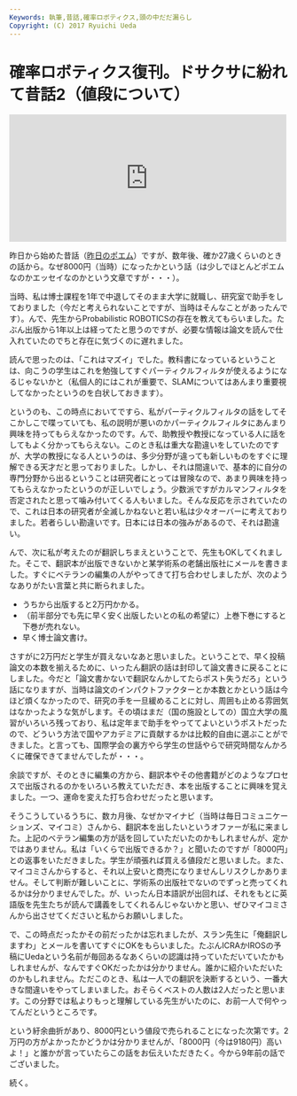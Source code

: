 ```yaml
---
Keywords: 執筆,昔話,確率ロボティクス,頭の中だだ漏らし
Copyright: (C) 2017 Ryuichi Ueda
---
```


# 確率ロボティクス復刊。ドサクサに紛れて昔話2（値段について）
<iframe marginwidth="0" marginheight="0" src="http://b.hatena.ne.jp/entry.parts?url=https%3A%2F%2Fbook.mynavi.jp%2Fec%2Fproducts%2Fdetail%2Fid%3D37337" scrolling="no" frameborder="0" height="230" width="500"><div class="hatena-bookmark-detail-info"><a href="https://book.mynavi.jp/ec/products/detail/id=37337">【先行予約】確率ロボティクス | マイナビブックス</a><a href="http://b.hatena.ne.jp/entry/s/book.mynavi.jp/ec/products/detail/id=37337">はてなブックマーク - 【先行予約】確率ロボティクス | マイナビブックス</a></div></iframe>


昨日から始めた昔話（<a href="/?post=05337" title="確率ロボティクス復刊。ドサクサに紛れて昔話">昨日のポエム</a>）ですが、数年後、確か27歳くらいのときの話から。なぜ8000円（当時）になったかという話（は少しでほとんどポエムなのかエッセイなのかという文章ですが・・・）。

<!--more-->

当時、私は博士課程を1年で中退してそのまま大学に就職し、研究室で助手をしておりました（今だと考えられないことですが、当時はそんなことがあったんです）。んで、先生からProbabilistic ROBOTICSの存在を教えてもらいました。たぶん出版から1年以上は経ってたと思うのですが、必要な情報は論文を読んで仕入れていたのでちと存在に気づくのに遅れました。


読んで思ったのは、「これはマズイ」でした。教科書になっているということは、向こうの学生はこれを勉強してすぐパーティクルフィルタが使えるようになるじゃないかと（私個人的にはこれが重要で、SLAMについてはあんまり重要視してなかったというのを白状しておきます）。


というのも、この時点においてですら、私がパーティクルフィルタの話をしてそこかしこで喋っていても、私の説明が悪いのかパーティクルフィルタにあんまり興味を持ってもらえなかったのです。んで、助教授や教授になっている人に話をしてもよく分かってもらえない。このとき私は重大な勘違いをしていたのですが、大学の教授になる人というのは、多少分野が違っても新しいものをすぐに理解できる天才だと思っておりました。しかし、それは間違いで、基本的に自分の専門分野から出るということは研究者にとっては冒険なので、あまり興味を持ってもらえなかったというのが正しいでしょう。少数派ですがカルマンフィルタを否定されたと思って噛み付いてくる人もいました。そんな反応を示されていたので、これは日本の研究者が全滅しかねないと若い私は少々オーバーに考えておりました。若者らしい勘違いです。日本には日本の強みがあるので、それは勘違い。


んで、次に私が考えたのが翻訳しちまえということで、先生もOKしてくれました。そこで、翻訳本が出版できないかと某学術系の老舗出版社にメールを書きました。すぐにベテランの編集の人がやってきて打ち合わせしましたが、次のようなありがたい言葉と共に断られました。

<ul>
 <li>うちから出版すると2万円かかる。</li>
 <li>（前半部分でも先に早く安く出版したいとの私の希望に）上巻下巻にすると下巻が売れない。</li>
 <li>早く博士論文書け。</li>
</ul>


さすがに2万円だと学生が買えないなあと思いました。ということで、早く投稿論文の本数を揃えるために、いったん翻訳の話は封印して論文書きに戻ることにしました。今だと「論文書かないで翻訳なんかしてたらポスト失うだろ」という話になりますが、当時は論文のインパクトファクターとか本数とかという話は今ほど煩くなかったので、研究の手を一旦緩めることに対し、周囲も止める雰囲気はなかったような気がします。その頃はまだ（国の施設としての）国立大学の風習がいろいろ残っており、私は定年まで助手をやっててよいというポストだったので、どういう方法で国やアカデミアに貢献するかは比較的自由に選ぶことができました。と言っても、国際学会の裏方やら学生の世話やらで研究時間なんかろくに確保できてませんでしたが・・・。


余談ですが、そのときに編集の方から、翻訳本やその他書籍がどのようなプロセスで出版されるのかをいろいろ教えていただき、本を出版することに興味を覚えました。一つ、運命を変えた打ち合わせだったと思います。


そうこうしているうちに、数カ月後、なぜかマイナビ（当時は毎日コミュニケーションズ、マイコミ）さんから、翻訳本を出したいというオファーが私に来ました。上記のベテラン編集の方が話を回していただいたのかもしれませんが、定かではありません。私は「いくらで出版できるか？」と聞いたのですが「8000円」との返事をいただきました。学生が頑張れば買える値段だと思いました。また、マイコミさんからすると、それ以上安いと商売になりませんしリスクしかありません。そして判断が難しいことに、学術系の出版社でないのでずっと売ってくれるかは分かりませんでした。が、いったん日本語訳が出回れば、それをもとに英語版を先生たちが読んで講義をしてくれるんじゃないかと思い、ぜひマイコミさんから出させてくださいと私からお願いしました。


で、この時点だったかその前だったかは忘れましたが、スラン先生に「俺翻訳しますわ」とメールを書いてすぐにOKをもらいました。たぶんICRAかIROSの予稿にUedaという名前が毎回あるなあくらいの認識は持っていただいていたかもしれませんが、なんですぐOKだったかは分かりません。誰かに紹介いただいたのかもしれません。ただこのとき、私は一人での翻訳を決断するという、一番大きな間違いをやってしまいました。おそらくベストの人数は2人だったと思います。この分野では私よりもっと理解している先生がいたのに、お前一人で何やってんだというところです。


という紆余曲折があり、8000円という値段で売られることになった次第です。2万円の方がよかったかどうかは分かりませんが、「8000円（今は9180円）高いよ！」と誰かが言っていたらこの話をお伝えいただきたく。今から9年前の話でございました。


続く。
